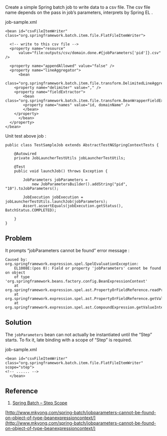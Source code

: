 Create a simple Spring batch job to write data to a csv file. The csv file name depends on the pass in job’s parameters, interprets by Spring EL .

job-sample.xml

    <bean id="csvFileItemWriter" class="org.springframework.batch.item.file.FlatFileItemWriter">

      <!-- write to this csv file -->
      <property name="resource"
          value="file:outputs/csv/domain.done.#{jobParameters['pid']}.csv" />

      <property name="appendAllowed" value="false" />
      <property name="lineAggregator">
          <bean
    	class="org.springframework.batch.item.file.transform.DelimitedLineAggregator">
    	<property name="delimiter" value="," />
    	<property name="fieldExtractor">
    	    <bean class="org.springframework.batch.item.file.transform.BeanWrapperFieldExtractor">
    		<property name="names" value="id, domainName" />
    	    </bean>
    	</property>
          </bean>
      </property>
    </bean>

Unit test above job :

    public class TestSampleJob extends AbstractTestNGSpringContextTests {

        @Autowired
        private JobLauncherTestUtils jobLauncherTestUtils;

        @Test
        public void launchJob() throws Exception {

        	JobParameters jobParameters =
        	    new JobParametersBuilder().addString("pid", "10").toJobParameters();

            JobExecution jobExecution = jobLauncherTestUtils.launchJob(jobParameters);
            Assert.assertEquals(jobExecution.getStatus(), BatchStatus.COMPLETED);

        }
    }

## Problem

It prompts “jobParameters cannot be found” error message :

    Caused by: org.springframework.expression.spel.SpelEvaluationException:
    	EL1008E:(pos 0): Field or property 'jobParameters' cannot be found on object
    	of type 'org.springframework.beans.factory.config.BeanExpressionContext'
    	at org.springframework.expression.spel.ast.PropertyOrFieldReference.readProperty(PropertyOrFieldReference.java:208)
    	at org.springframework.expression.spel.ast.PropertyOrFieldReference.getValueInternal(PropertyOrFieldReference.java:72)
    	at org.springframework.expression.spel.ast.CompoundExpression.getValueInternal(CompoundExpression.java:52)

## Solution

The `jobParameters` bean can not actually be instantiated until the “Step” starts. To fix it, late binding with a scope of “Step” is required.

job-sample.xml

    <bean id="csvFileItemWriter"
    class="org.springframework.batch.item.file.FlatFileItemWriter" scope="step">
    <!-- ...... -->
      </bean>

## Reference

1.  [Spring Batch – Step Scope](http://static.springsource.org/spring-batch/reference/html/configureStep.html#step-scope)

[http://www.mkyong.com/spring-batch/jobparameters-cannot-be-found-on-object-of-type-beanexpressioncontext/](http://www.mkyong.com/spring-batch/jobparameters-cannot-be-found-on-object-of-type-beanexpressioncontext/)
